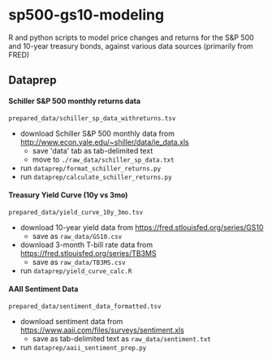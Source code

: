 # sp500-gs10-modeling
R and python scripts to model price changes and returns for the S&P 500 and 10-year treasury bonds, against various data sources (primarily from FRED)

## Dataprep
#### Schiller S&P 500 monthly returns data
`prepared_data/schiller_sp_data_withreturns.tsv`
* download Schiller S&P 500 monthly data from http://www.econ.yale.edu/~shiller/data/ie_data.xls  
  * save 'data' tab as tab-delimited text
  * move to `./raw_data/schiller_sp_data.txt`
* run `dataprep/format_schiller_returns.py`
* run `dataprep/calculate_schiller_returns.py`

#### Treasury Yield Curve (10y vs 3mo)
`prepared_data/yield_curve_10y_3mo.tsv`
* download 10-year yield data from https://fred.stlouisfed.org/series/GS10
  * save as `raw_data/GS10.csv`
* download 3-month T-bill rate data from https://fred.stlouisfed.org/series/TB3MS
  * save as `raw_data/TB3MS.csv`
* run `dataprep/yield_curve_calc.R`

#### AAII Sentiment Data
`prepared_data/sentiment_data_formatted.tsv`
* download sentiment data from https://www.aaii.com/files/surveys/sentiment.xls
  * save as tab-delimited text as `raw_data/sentiment.txt`
* run `dataprep/aaii_sentiment_prep.py`

